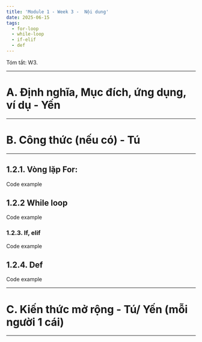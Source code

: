```yaml
---
title: 'Module 1 - Week 3 -  Nội dung'
date: 2025-06-15
tags:
  - for-loop
  - while-loop
  - if-elif
  - def
---
```


Tóm tắt: W3. 

---

# A. Định nghĩa, Mục đích, ứng dụng, ví dụ - Yến

---

# B. Công thức (nếu có) - Tú

---

## 1.2.1. Vòng lặp For:

Code example

## 1.2.2 While loop

Code example

### 1.2.3. If, elif

Code example

## 1.2.4. Def

Code example

---

# C. Kiến thức mở rộng - Tú/ Yến (mỗi người 1 cái)

---

